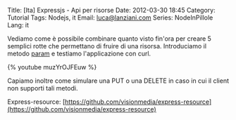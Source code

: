 Title: [Ita] Expressjs - Api per risorse
Date: 2012-03-30 18:45
Category: Tutorial
Tags: Nodejs, it
Email: luca@lanziani.com
Series: NodeInPillole
Lang: it

Vediamo come è possibile combinare quanto visto fin'ora per creare 5 semplici rotte che permettano di fruire di una risorsa. Introduciamo il metodo [param][1] e testiamo l'applicazione con curl.

{% youtube muzYrOJFEuw %}

Capiamo  inoltre come simulare una PUT o una DELETE in caso in cui il client non supporti tali metodi.

[1]: http://expressjs.com/2x/guide.html#route-param%20pre-conditions

Express-resource: [https://github.com/visionmedia/express-resource](https://github.com/visionmedia/express-resource)